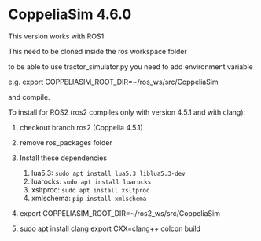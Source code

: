 # CoppeliaSim 4.6.0

This version works with ROS1

This need to be cloned inside the ros workspace folder 

to be able to use tractor_simulator.py you need to add environment variable 

e.g. export COPPELIASIM_ROOT_DIR=~/ros_ws/src/CoppeliaSim

and compile.



To install for ROS2 (ros2 compiles only with version 4.5.1 and with clang):

1) checkout branch ros2 (Coppelia 4.5.1)

3) remove ros_packages folder

4) Install these dependencies

   1) lua5.3: `sudo apt install lua5.3 liblua5.3-dev`
   2) luarocks: `sudo apt install luarocks`
   3) xsltproc: `sudo apt install xsltproc`
   4) xmlschema: `pip install xmlschema`

5) export COPPELIASIM_ROOT_DIR=~/ros2_ws/src/CoppeliaSim

6) sudo apt install clang
   export CXX=clang++
   colcon build 

   